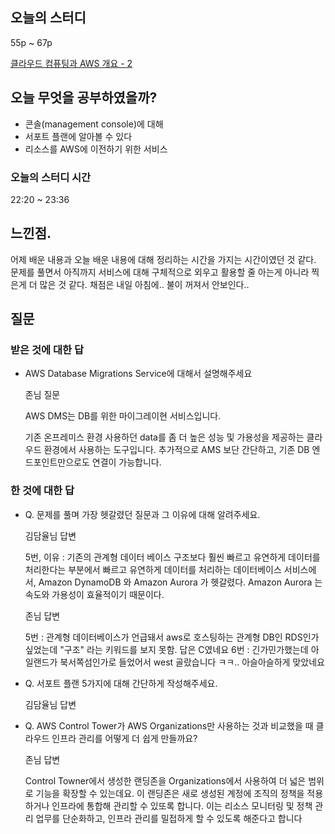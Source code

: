 ## 오늘의 스터디

55p ~ 67p

[클라우드 컴퓨팅과 AWS 개요 - 2](https://www.notion.so/AWS-2-96a1dcd1afe3431b8b247f32320501c5?pvs=21) 

## 오늘 무엇을 공부하였을까?

- 콘솔(management console)에 대해
- 서포트 플랜에 알아볼 수 있다
- 리소스를 AWS에 이전하기 위한 서비스

### 오늘의 스터디 시간

22:20 ~ 23:36

## 느낀점.

어제 배운 내용과 오늘 배운 내용에 대해 정리하는 시간을 가지는 시간이였던 것 같다. 
문제를 풀면서 아직까지 서비스에 대해 구체적으로 외우고 활용할 줄 아는게 아니라 찍은게 더 많은 것 같다. 채점은 내일 아침에.. 불이 꺼져서 안보인다..

## 질문

### 받은 것에 대한 답

- AWS Database Migrations Service에 대해서 설명해주세요
    
    존님 질문
    
    AWS DMS는 DB를 위한 마이그레이현 서비스입니다.
    
    기존 온프레미스 환경 사용하던 data를 좀 더 높은 성능 및 가용성을 제공하는 클라우드 환경에서 사용하는 도구입니다.
    추가적으로 AMS 보단 간단하고, 기존 DB 엔드포인트만으로도 연결이 가능합니다.
    

### 한 것에 대한 답

- Q. 문제를 풀며 가장 헷갈렸던 질문과 그 이유에 대해 알려주세요.
    
    김담율님 답변
    
     5번, 이유 : 기존의 관계형 데이터 베이스 구조보다 훨씬 빠르고 유연하게 데이터를 처리한다는 부분에서 빠르고 유연하게 데이터를 처리하는 데이터베이스 서비스에서, Amazon DynamoDB 와 Amazon Aurora 가 헷갈렸다. Amazon Aurora 는 속도와 가용성이 효율적이기 때문이다.
    
    존님 답변
    
    5번 : 관계형 데이터베이스가 언급돼서 aws로 호스팅하는 관계형 DB인 RDS인가 싶었는데 "구조" 라는 키워드를 보지 못함. 답은 C였네요
    6번 : 긴가민가했는데 아일랜드가 북서쪽섬인가로 들었어서 west 골랐습니다 ㅋㅋ.. 아슬아슬하게 맞았네요
    
- Q. 서포트 플랜 5가지에 대해 간단하게 작성해주세요.
    
    김담율님 답변
    
- Q. AWS Control Tower가 AWS Organizations만 사용하는 것과 비교했을 때 클라우드 인프라 관리를 어떻게 더 쉽게 만들까요?
    
    존님 답변
    
    Control Towner에서 생성한 랜딩존을 Organizations에서 사용하여 더 넓은 범위로 기능을 확장할 수 있는데요. 이 랜딩존은 새로 생성된 계정에 조직의 정책을 적용하거나 인프라에 통합해 관리할 수 있또록 합니다. 이는 리소스 모니터링 및 정책 관리 업무를 단순화하고, 인프라 관리를 밀접하게 할 수 있도록 해준다고 합니다